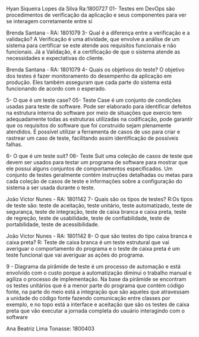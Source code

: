 Hyan Siqueira Lopes da Silva Ra:1800727
01- Testes em DevOps são procedimentos de verificação da aplicação e 
seus componentes para ver se interagem corretamente entre si

Brenda Santana - RA: 1801079
3- Qual é a diferença entre a verificação e a validação?
 A Verificação é uma atividade, que envolve a análise de um sistema para certificar se este
atende aos requisitos funcionais e não funcionais. Já a Validação, é a certificação de que o sistema atende as necessidades
e expectativas do cliente.

Brenda Santana - RA: 1801079
4- Quais os objetivos do teste?
 O objetivo dos testes é fazer monitoramento do desempenho da aplicação em produção. Eles também asseguram que cada parte
 do sistema está funcionando de acordo com o esperado.

5- O que é um teste case?
05- Teste Case é um conjunto de condições usadas para teste de software. Pode ser elaborado
para identificar defeitos na estrutura interna do software por meio de situações que exercio
tem adequadamente todas as estruturas utilizadas na codificação, pode garantir que os requisitos 
do software que foi construído sejam plenamente atendidos. É possível utilizar a ferramenta de casos
de uso para criar e rastrear um caso de teste, facilitando assim identificação de possíveis falhas.

6- O que é um teste suit?
06- Teste Suit uma coleção de casos de teste que devem ser usados ​​para testar um programa de software
para mostrar que ele possui alguns conjuntos de comportamentos especificados. Um conjunto de testes geralmente
contém instruções detalhadas ou metas para cada coleção de casos de teste e informações sobre a configuração do
sistema a ser usada durante o teste.

João Victor Nunes - RA: 1801142
7- Quais são os tipos de testes?
R:Os tipos de teste são: teste de aceitação, teste unitário, teste automatizado, teste de segurança, teste de integração, 
teste de caixa branca e caixa preta, teste de regreção, teste de usabilidade, teste de confiabilidade, 
teste de portabilidade, teste de acessibilidade.

João Victor Nunes - RA: 1801142
8- O que são testes do tipo caixa branca e caixa preta?
R: Teste de caixa branca é um teste estrutural que vai averiguar o comportamento do
programa e o teste de caixa preta é um teste funcional que vai averiguar as ações do
programa.

9 - Diagrama da pirâmide de teste é um processo de automação e está envolvido com o custo porque a 
automatização diminui o trabalho manual e agiliza o processo de implementação.  Na base da pirâmide se encontram 
os testes unitários que é a menor parte do programa que contém código fonte, na parte do meio está a integração que 
são aqueles que atravessam a unidade do código fonte fazendo comunicação entre classes por exemplo, e no topo está a interface 
e aceitação que são os testes de caixa preta que vão executar a jornada completa do usuário interagindo com o software

Ana Beatriz Lima Tonasse: 1800403